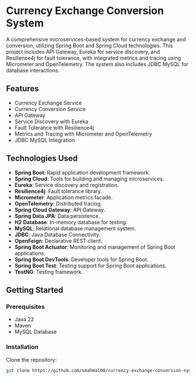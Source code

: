 # Currency Exchange Conversion System

A comprehensive microservices-based system for currency exchange and conversion, utilizing Spring Boot and Spring Cloud technologies. This project includes API Gateway, Eureka for service discovery, and Resilience4j for fault tolerance, with integrated metrics and tracing using Micrometer and OpenTelemetry. The system also includes JDBC MySQL for database interactions.

## Features

- Currency Exchange Service
- Currency Conversion Service
- API Gateway
- Service Discovery with Eureka
- Fault Tolerance with Resilience4j
- Metrics and Tracing with Micrometer and OpenTelemetry
- JDBC MySQL Integration

## Technologies Used

- **Spring Boot**: Rapid application development framework.
- **Spring Cloud**: Tools for building and managing microservices.
- **Eureka**: Service discovery and registration.
- **Resilience4j**: Fault tolerance library.
- **Micrometer**: Application metrics facade.
- **OpenTelemetry**: Distributed tracing.
- **Spring Cloud Gateway**: API Gateway.
- **Spring Data JPA**: Data persistence.
- **H2 Database**: In-memory database for testing.
- **MySQL**: Relational database management system.
- **JDBC**: Java Database Connectivity.
- **OpenFeign**: Declarative REST client.
- **Spring Boot Actuator**: Monitoring and management of Spring Boot applications.
- **Spring Boot DevTools**: Developer tools for Spring Boot.
- **Spring Boot Test**: Testing support for Spring Boot applications.
- **TestNG**: Testing framework.

## Getting Started

### Prerequisites

- Java 22
- Maven
- MySQL Database

### Installation

Clone the repository:

```bash
git clone https://github.com/smahma100/currency-exchange-conversion-system.git
